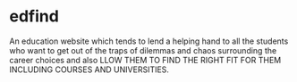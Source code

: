 # edfind
An education website which tends to lend a helping hand to all the students who want to get out of the traps of dilemmas and chaos surrounding the career choices and also LLOW THEM TO FIND THE RIGHT FIT FOR THEM INCLUDING COURSES AND UNIVERSITIES. 
